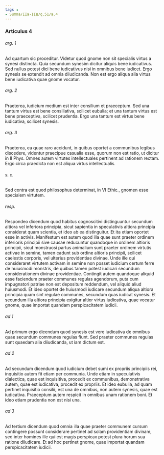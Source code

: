 ```yaml
---
tags : 
- Summa/IIa-IIæ/q.51/a.4
---
```


### Articulus 4

###### arg. 1
Ad quartum sic proceditur. Videtur quod gnome non sit specialis virtus a synesi distincta. Quia secundum synesim dicitur aliquis bene iudicativus. Sed nullus potest dici bene iudicativus nisi in omnibus bene iudicet. Ergo synesis se extendit ad omnia diiudicanda. Non est ergo aliqua alia virtus bene iudicativa quae gnome vocatur.

###### arg. 2
Praeterea, iudicium medium est inter consilium et praeceptum. Sed una tantum virtus est bene consiliativa, scilicet eubulia; et una tantum virtus est bene praeceptiva, scilicet prudentia. Ergo una tantum est virtus bene iudicativa, scilicet synesis.

###### arg. 3
Praeterea, ea quae raro accidunt, in quibus oportet a communibus legibus discedere, videntur praecipue casualia esse, quorum non est ratio, ut dicitur in II Phys. Omnes autem virtutes intellectuales pertinent ad rationem rectam. Ergo circa praedicta non est aliqua virtus intellectualis.

###### s. c.
Sed contra est quod philosophus determinat, in VI Ethic., gnomen esse specialem virtutem.

###### resp.
Respondeo dicendum quod habitus cognoscitivi distinguuntur secundum altiora vel inferiora principia, sicut sapientia in speculativis altiora principia considerat quam scientia, et ideo ab ea distinguitur. Et ita etiam oportet esse in activis. Manifestum est autem quod illa quae sunt praeter ordinem inferioris principii sive causae reducuntur quandoque in ordinem altioris principii, sicut monstruosi partus animalium sunt praeter ordinem virtutis activae in semine, tamen cadunt sub ordine altioris principii, scilicet caelestis corporis, vel ulterius providentiae divinae. Unde ille qui consideraret virtutem activam in semine non posset iudicium certum ferre de huiusmodi monstris, de quibus tamen potest iudicari secundum considerationem divinae providentiae. Contingit autem quandoque aliquid esse faciendum praeter communes regulas agendorum, puta cum impugnatori patriae non est depositum reddendum, vel aliquid aliud huiusmodi. Et ideo oportet de huiusmodi iudicare secundum aliqua altiora principia quam sint regulae communes, secundum quas iudicat synesis. Et secundum illa altiora principia exigitur altior virtus iudicativa, quae vocatur gnome, quae importat quandam perspicacitatem iudicii.

###### ad 1
Ad primum ergo dicendum quod synesis est vere iudicativa de omnibus quae secundum communes regulas fiunt. Sed praeter communes regulas sunt quaedam alia diiudicanda, ut iam dictum est.

###### ad 2
Ad secundum dicendum quod iudicium debet sumi ex propriis principiis rei, inquisitio autem fit etiam per communia. Unde etiam in speculativis dialectica, quae est inquisitiva, procedit ex communibus, demonstrativa autem, quae est iudicativa, procedit ex propriis. Et ideo eubulia, ad quam pertinet inquisitio consilii, est una de omnibus, non autem synesis, quae est iudicativa. Praeceptum autem respicit in omnibus unam rationem boni. Et ideo etiam prudentia non est nisi una.

###### ad 3
Ad tertium dicendum quod omnia illa quae praeter communem cursum contingere possunt considerare pertinet ad solam providentiam divinam, sed inter homines ille qui est magis perspicax potest plura horum sua ratione diiudicare. Et ad hoc pertinet gnome, quae importat quandam perspicacitatem iudicii.

